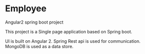 # Employee
Angular2 spring boot project

This project is a Single page application based on Spring boot.

UI is built on Angular 2.
Spring Rest api is used for communication.
MongoDB is used as a data store.
